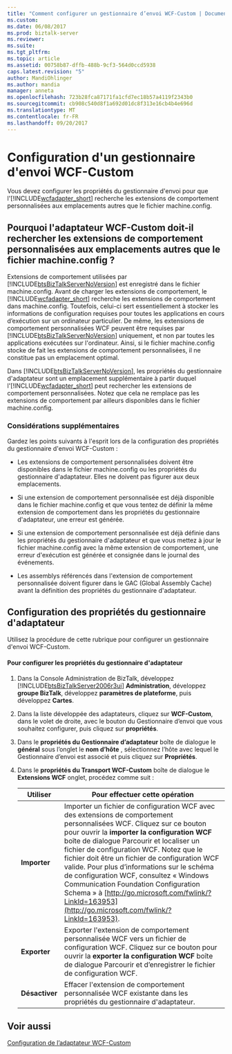 ```yaml
---
title: "Comment configurer un gestionnaire d’envoi WCF-Custom | Documents Microsoft"
ms.custom: 
ms.date: 06/08/2017
ms.prod: biztalk-server
ms.reviewer: 
ms.suite: 
ms.tgt_pltfrm: 
ms.topic: article
ms.assetid: 00758b87-dffb-488b-9cf3-564d0ccd5938
caps.latest.revision: "5"
author: MandiOhlinger
ms.author: mandia
manager: anneta
ms.openlocfilehash: 723b28fca87171fa1cfd7ec18b57a4119f2343b0
ms.sourcegitcommit: cb908c540d8f1a692d01dc8f313e16cb4b4e696d
ms.translationtype: MT
ms.contentlocale: fr-FR
ms.lasthandoff: 09/20/2017
---
```

# <a name="how-to-configure-a-wcf-custom-send-handler"></a>Configuration d'un gestionnaire d'envoi WCF-Custom
Vous devez configurer les propriétés du gestionnaire d'envoi pour que l'[!INCLUDE[wcfadapter_short](../includes/wcfadapter-short-md.md)] recherche les extensions de comportement personnalisées aux emplacements autres que le fichier machine.config.  
  
## <a name="why-should-wcf-custom-adapter-look-up-custom-behavior-extensions-from-locations-other-than-machineconfig"></a>Pourquoi l'adaptateur WCF-Custom doit-il rechercher les extensions de comportement personnalisées aux emplacements autres que le fichier machine.config ?  
 Extensions de comportement utilisées par [!INCLUDE[btsBizTalkServerNoVersion](../includes/btsbiztalkservernoversion-md.md)] est enregistré dans le fichier machine.config. Avant de charger les extensions de comportement, le [!INCLUDE[wcfadapter_short](../includes/wcfadapter-short-md.md)] recherche les extensions de comportement dans machine.config. Toutefois, celui-ci sert essentiellement à stocker les informations de configuration requises pour toutes les applications en cours d’exécution sur un ordinateur particulier. De même, les extensions de comportement personnalisées WCF peuvent être requises par [!INCLUDE[btsBizTalkServerNoVersion](../includes/btsbiztalkservernoversion-md.md)] uniquement, et non par toutes les applications exécutées sur l'ordinateur. Ainsi, si le fichier machine.config stocke de fait les extensions de comportement personnalisées, il ne constitue pas un emplacement optimal.  
  
 Dans [!INCLUDE[btsBizTalkServerNoVersion](../includes/btsbiztalkservernoversion-md.md)], les propriétés du gestionnaire d'adaptateur sont un emplacement supplémentaire à partir duquel l'[!INCLUDE[wcfadapter_short](../includes/wcfadapter-short-md.md)] peut rechercher les extensions de comportement personnalisées. Notez que cela ne remplace pas les extensions de comportement par ailleurs disponibles dans le fichier machine.config.  
  
### <a name="additional-considerations"></a>Considérations supplémentaires  
 Gardez les points suivants à l'esprit lors de la configuration des propriétés du gestionnaire d'envoi WCF-Custom :  
  
-   Les extensions de comportement personnalisées doivent être disponibles dans le fichier machine.config ou les propriétés du gestionnaire d'adaptateur. Elles ne doivent pas figurer aux deux emplacements.  
  
-   Si une extension de comportement personnalisée est déjà disponible dans le fichier machine.config et que vous tentez de définir la même extension de comportement dans les propriétés du gestionnaire d'adaptateur, une erreur est générée.  
  
-   Si une extension de comportement personnalisée est déjà définie dans les propriétés du gestionnaire d'adaptateur et que vous mettez à jour le fichier machine.config avec la même extension de comportement, une erreur d'exécution est générée et consignée dans le journal des événements.  
  
-   Les assemblys référencés dans l'extension de comportement personnalisée doivent figurer dans le GAC (Global Assembly Cache) avant la définition des propriétés du gestionnaire d'adaptateur.  
  
## <a name="configuring-the-adapter-handler-properties"></a>Configuration des propriétés du gestionnaire d'adaptateur  
 Utilisez la procédure de cette rubrique pour configurer un gestionnaire d'envoi WCF-Custom.  
  
#### <a name="to-configure-the-adapter-handler-properties"></a>Pour configurer les propriétés du gestionnaire d'adaptateur  
  
1.  Dans la Console Administration de BizTalk, développez [!INCLUDE[btsBizTalkServer2006r3ui](../includes/btsbiztalkserver2006r3ui-md.md)] **Administration**, développez **groupe BizTalk**, développez **paramètres de plateforme**, puis développez **Cartes**.  
  
2.  Dans la liste développée des adaptateurs, cliquez sur **WCF-Custom**, dans le volet de droite, avec le bouton du Gestionnaire d’envoi que vous souhaitez configurer, puis cliquez sur **propriétés**.  
  
3.  Dans le **propriétés du Gestionnaire d’adaptateur** boîte de dialogue le **général** sous l’onglet le **nom d’hôte** , sélectionnez l’hôte avec lequel le Gestionnaire d’envoi est associé et puis cliquez sur **Propriétés**.  
  
4.  Dans le **propriétés du Transport WCF-Custom** boîte de dialogue le **Extensions WCF** onglet, procédez comme suit :  
  
    |Utiliser|Pour effectuer cette opération|  
    |--------------|----------------|  
    |**Importer**|Importer un fichier de configuration WCF avec des extensions de comportement personnalisées WCF. Cliquez sur ce bouton pour ouvrir la **importer la configuration WCF** boîte de dialogue Parcourir et localiser un fichier de configuration WCF. Notez que le fichier doit être un fichier de configuration WCF valide. Pour plus d’informations sur le schéma de configuration WCF, consultez « Windows Communication Foundation Configuration Schema » à [http://go.microsoft.com/fwlink/?LinkId=163953](http://go.microsoft.com/fwlink/?LinkId=163953).|  
    |**Exporter**|Exporter l'extension de comportement personnalisée WCF vers un fichier de configuration WCF. Cliquez sur ce bouton pour ouvrir la **exporter la configuration WCF** boîte de dialogue Parcourir et d’enregistrer le fichier de configuration WCF.|  
    |**Désactiver**|Effacer l'extension de comportement personnalisée WCF existante dans les propriétés du gestionnaire d'adaptateur.|  
  
## <a name="see-also"></a>Voir aussi  
 [Configuration de l’adaptateur WCF-Custom](../core/configuring-the-wcf-custom-adapter.md)